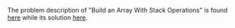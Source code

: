 The problem description of "Build an Array With Stack Operations" is found [here](https://leetcode.com/problems/build-an-array-with-stack-operations/) while its solution [here](https://github.com/aurimas13/LeetCode-HR-MAANG/blob/main/LeetCode/Python%20Solutions/Build%20an%20Array%20With%20Stack%20Operations/build.py).